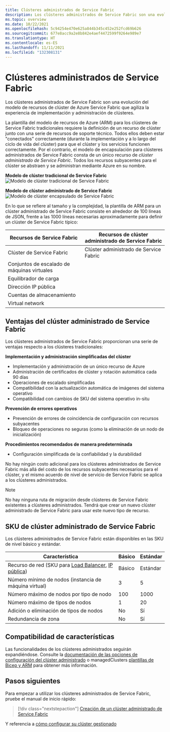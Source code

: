 ```yaml
---
title: Clústeres administrados de Service Fabric
description: Los clústeres administrados de Service Fabric son una evolución del modelo de recursos de clúster de Azure Service Fabric que agiliza la implementación y la administración de clústeres.
ms.topic: overview
ms.date: 10/22/2021
ms.openlocfilehash: 5c94254e470e625a844b345c452e252fcd69b626
ms.sourcegitcommit: 677e8acc9a2e8b842e4aef4472599f9264e989e7
ms.translationtype: HT
ms.contentlocale: es-ES
ms.lasthandoff: 11/11/2021
ms.locfileid: "132308131"
---
```

# <a name="service-fabric-managed-clusters"></a>Clústeres administrados de Service Fabric

Los clústeres administrados de Service Fabric son una evolución del modelo de recursos de clúster de Azure Service Fabric que agiliza la experiencia de implementación y administración de clústeres.

La plantilla del modelo de recursos de Azure (ARM) para los clústeres de Service Fabric tradicionales requiere la definición de un recurso de clúster junto con una serie de recursos de soporte técnico. Todos ellos deben estar "conectados" correctamente (durante la implementación y a lo largo del ciclo de vida del clúster) para que el clúster y los servicios funcionen correctamente. Por el contrario, el modelo de encapsulación para clústeres administrados de Service Fabric consta de un único recurso de *clúster administrado de Service Fabric*. Todos los recursos subyacentes para el clúster se abstraen y se administran mediante Azure en su nombre.

**Modelo de clúster tradicional de Service Fabric**
![Modelo de clúster tradicional de Service Fabric][sf-composition]

**Modelo de clúster administrado de Service Fabric**
![Modelo de clúster encapsulado de Service Fabric][sf-encapsulation]

En lo que se refiere al tamaño y la complejidad, la plantilla de ARM para un clúster administrado de Service Fabric consiste en alrededor de 100 líneas de JSON, frente a las 1000 líneas necesarias aproximadamente para definir un clúster de Service Fabric típico:

| Recursos de Service Fabric | Recursos de clúster administrado de Service Fabric |
|----------|-----------|
| Clúster de Service Fabric | Clúster administrado de Service Fabric |
| Conjuntos de escalado de máquinas virtuales | |
| Equilibrador de carga | |
| Dirección IP pública | |
| Cuentas de almacenamiento | |
| Virtual network | |

## <a name="service-fabric-managed-cluster-advantages"></a>Ventajas del clúster administrado de Service Fabric
Los clústeres administrados de Service Fabric proporcionan una serie de ventajas respecto a los clústeres tradicionales:

**Implementación y administración simplificadas del clúster**
- Implementación y administración de un único recurso de Azure
- Administración de certificados de clúster y rotación automática cada 90 días
- Operaciones de escalado simplificadas
- Compatibilidad con la actualización automática de imágenes del sistema operativo
- Compatibilidad con cambios de SKU del sistema operativo in-situ

**Prevención de errores operativos**
- Prevención de errores de coincidencia de configuración con recursos subyacentes
- Bloqueo de operaciones no seguras (como la eliminación de un nodo de inicialización)

**Procedimientos recomendados de manera predeterminada**
- Configuración simplificada de la confiabilidad y la durabilidad

No hay ningún costo adicional para los clústeres administrados de Service Fabric más allá del costo de los recursos subyacentes necesarios para el clúster, y el mismo acuerdo de nivel de servicio de Service Fabric se aplica a los clústeres administrados.

> [!NOTE]
> No hay ninguna ruta de migración desde clústeres de Service Fabric existentes a clústeres administrados. Tendrá que crear un nuevo clúster administrado de Service Fabric para usar este nuevo tipo de recurso.

## <a name="service-fabric-managed-cluster-skus"></a>SKU de clúster administrado de Service Fabric

Los clústeres administrados de Service Fabric están disponibles en las SKU de nivel básico y estándar.

| Característica | Básico | Estándar |
| ------- | ----- | -------- |
| Recurso de red (SKU para [Load Balancer](../load-balancer/skus.md), [IP pública](../virtual-network/ip-services/public-ip-addresses.md)) | Básico | Estándar |
| Número mínimo de nodos (instancia de máquina virtual) | 3 | 5 |
| Número máximo de nodos por tipo de nodo | 100 | 1000 |
| Número máximo de tipos de nodos | 1 | 20 |
| Adición o eliminación de tipos de nodos | No | Sí |
| Redundancia de zona | No | Sí |

## <a name="feature-support"></a>Compatibilidad de características

Las funcionalidades de los clústeres administrados seguirán expandiéndose. Consulte la [documentación de las opciones de configuración del clúster administrado](how-to-managed-cluster-configuration.md) o managedClusters [plantillas de Bicep y ARM](/azure/templates/microsoft.servicefabric/allversions) para obtener más información.


## <a name="next-steps"></a>Pasos siguientes

Para empezar a utilizar los clústeres administrados de Service Fabric, pruebe el manual de inicio rápido:

> [!div class="nextstepaction"]
> [Creación de un clúster administrado de Service Fabric](quickstart-managed-cluster-template.md)

Y referencia a [cómo configurar su clúster gestionado](how-to-managed-cluster-configuration.md)

[sf-composition]: ./media/overview-managed-cluster/sfrp-composition-resource.png
[sf-encapsulation]: ./media/overview-managed-cluster/sfrp-encapsulated-resource.png